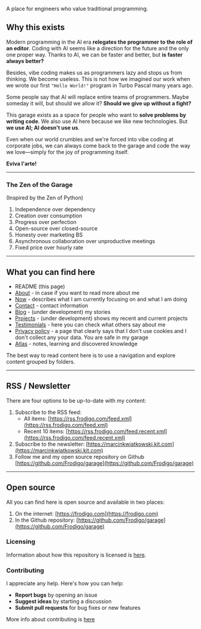 
A place for engineers who value traditional programming.

## Why this exists

Modern programming in the AI ​​era **relegates the programmer to the role of an editor**. Coding with AI seems like a direction for the future and the only one proper way. Thanks to AI, we can be faster and better, but **is faster always better?**

Besides, vibe coding makes us as programmers lazy and stops us from thinking. We become useless. This is not how we imagined our work when we wrote our first `"Hello World!"` program in Turbo Pascal many years ago.

Some people say that AI will replace entire teams of programmers. Maybe someday it will, but should we allow it? **Should we give up without a fight?**

This garage exists as a space for people who want to **solve problems by writing code**. We also use AI here because we like new technologies. But **we use AI; AI doesn't use us**.

Even when our world crumbles and we're forced into vibe coding at corporate jobs, we can always come back to the garage and code the way we love—simply for the joy of programming itself.

**Eviva l'arte!**

---

### The Zen of the Garage
(Inspired by the Zen of Python)

1. Independence over dependency
2. Creation over consumption
3. Progress over perfection
4. Open-source over closed-source
5. Honesty over marketing BS
6. Asynchronous collaboration over unproductive meetings
7. Fixed price over hourly rate

---

## What you can find here

- README (this page)
- [About](About.md) - in case if you want to read more about me
- [Now](Now.md) - describes what I am currently focusing on and what I am doing
- [Contact](Contact.md) - contact information
- [Blog](Blog.md) - (under development) my stories
- [Projects](Projects.md) - (under development) shows my recent and current projects
- [Testimonials](Testimonials.md) - here you can check what others say about me
- [Privacy policy](Privacy%20policy.md) - a page that clearly says that I don't use cookies and I don't collect any your data. You are safe in my garage
- [Atlas](Atlas/README.md) - notes, learning and discovered knowledge

The best way to read content here is to use a navigation and explore content grouped by folders.

---
## RSS / Newsletter

There are four options to be up-to-date with my content:

1. Subscribe to the RSS feed:
   - All items: [https://rss.frodigo.com/feed.xml](https://rss.frodigo.com/feed.xml)
   - Recent 10 items: [https://rss.frodigo.com/feed.recent.xml](https://rss.frodigo.com/feed.recent.xml)
2. Subscribe to the newsletter: [https://marcinkwiatkowski.kit.com](https://marcinkwiatkowski.kit.com)
3. Follow me and my open source repository on Github [https://github.com/Frodigo/garage](https://github.com/Frodigo/garage)

---
## Open source

All you can find here is open source and available in two places:

1. On the internet: [https://frodigo.com](https://frodigo.com)
2. In the Github repository: [https://github.com/Frodigo/garage](https://github.com/Frodigo/garage)

### Licensing

Information about how this repository is licensed is [here](Licensing.md).

### Contributing

I appreciate any help. Here's how you can help:

- **Report bugs** by opening an issue
- **Suggest ideas** by starting a discussion
- **Submit pull requests** for bug fixes or new features

More info about contributing is [here](Contributing.md)

